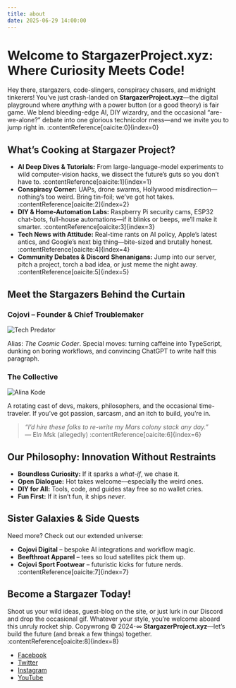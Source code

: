 ```yaml
---
title: about
date: 2025-06-29 14:00:00
---
```


# Welcome to **StargazerProject.xyz**: Where Curiosity Meets Code!

Hey there, stargazers, code-slingers, conspiracy chasers, and midnight tinkerers! You’ve just crash-landed on **StargazerProject.xyz**—the digital playground where *anything* with a power button (or a good theory) is fair game. We blend bleeding-edge AI, DIY wizardry, and the occasional “are-we-alone?” debate into one glorious technicolor mess—and we invite you to jump right in. :contentReference[oaicite:0]{index=0}

## What’s Cooking at Stargazer Project?

- **AI Deep Dives & Tutorials:** From large-language-model experiments to wild computer-vision hacks, we dissect the future’s guts so you don’t have to. :contentReference[oaicite:1]{index=1}  
- **Conspiracy Corner:** UAPs, drone swarms, Hollywood misdirection—nothing’s too weird. Bring tin-foil; we’ve got hot takes. :contentReference[oaicite:2]{index=2}  
- **DIY & Home-Automation Labs:** Raspberry Pi security cams, ESP32 chat-bots, full-house automations—if it blinks or beeps, we’ll make it smarter. :contentReference[oaicite:3]{index=3}  
- **Tech News with Attitude:** Real-time rants on AI policy, Apple’s latest antics, and Google’s next big thing—bite-sized and brutally honest. :contentReference[oaicite:4]{index=4}  
- **Community Debates & Discord Shenanigans:** Jump into our server, pitch a project, torch a bad idea, or just meme the night away. :contentReference[oaicite:5]{index=5}  

## Meet the Stargazers Behind the Curtain

### **Cojovi – Founder & Chief Troublemaker**

![Tech Predator](https://i.imgur.com/RflErrr.png)

Alias: *The Cosmic Coder*. Special moves: turning caffeine into TypeScript, dunking on boring workflows, and convincing ChatGPT to write half this paragraph.

### **The Collective**

![Alina Kode](https://i.imgur.com/Q2nLmAt.png)

A rotating cast of devs, makers, philosophers, and the occasional time-traveler. If you’ve got passion, sarcasm, and an itch to build, you’re in.

> *“I’d hire these folks to re-write my Mars colony stack any day.”*  
> — El*n M*sk (allegedly) :contentReference[oaicite:6]{index=6}  

## Our Philosophy: Innovation Without Restraints

- **Boundless Curiosity:** If it sparks a *what-if*, we chase it.  
- **Open Dialogue:** Hot takes welcome—especially the weird ones.  
- **DIY for All:** Tools, code, and guides stay free so no wallet cries.  
- **Fun First:** If it isn’t fun, it ships *never*.  

## Sister Galaxies & Side Quests

Need more? Check out our extended universe:

- **Cojovi Digital** – bespoke AI integrations and workflow magic.  
- **Beefthroat Apparel** – tees so loud satellites pick them up.  
- **Cojovi Sport Footwear** – futuristic kicks for future nerds. :contentReference[oaicite:7]{index=7}  

## Become a Stargazer Today!

Shoot us your wild ideas, guest-blog on the site, or just lurk in our Discord and drop the occasional gif. Whatever your style, you’re welcome aboard this unruly rocket ship. Copywrong © 2024-∞ **StargazerProject.xyz**—let’s build the future (and break a few things) together. :contentReference[oaicite:8]{index=8}


- [Facebook](#)
- [Twitter](#)
- [Instagram](#)
- [YouTube](#)